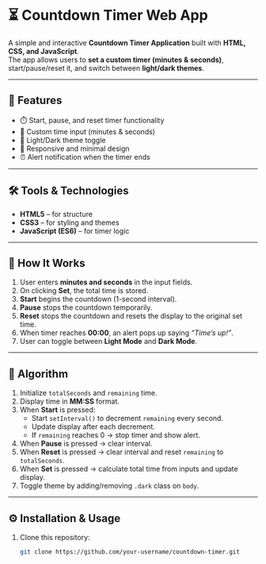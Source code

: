 # ⏳ Countdown Timer Web App

A simple and interactive **Countdown Timer Application** built with **HTML, CSS, and JavaScript**.  
The app allows users to **set a custom timer (minutes & seconds)**, start/pause/reset it, and switch between **light/dark themes**.

---

## 🚀 Features
- ⏱️ Start, pause, and reset timer functionality
- 🔢 Custom time input (minutes & seconds)
- 🌙 Light/Dark theme toggle
- 📱 Responsive and minimal design
- ⏰ Alert notification when the timer ends

---

## 🛠️ Tools & Technologies
- **HTML5** – for structure
- **CSS3** – for styling and themes
- **JavaScript (ES6)** – for timer logic

---

## 📖 How It Works
1. User enters **minutes and seconds** in the input fields.
2. On clicking **Set**, the total time is stored.
3. **Start** begins the countdown (1-second interval).
4. **Pause** stops the countdown temporarily.
5. **Reset** stops the countdown and resets the display to the original set time.
6. When timer reaches **00:00**, an alert pops up saying *“Time’s up!”*.
7. User can toggle between **Light Mode** and **Dark Mode**.

---

## 📑 Algorithm
1. Initialize `totalSeconds` and `remaining` time.
2. Display time in **MM:SS** format.
3. When **Start** is pressed:
   - Start `setInterval()` to decrement `remaining` every second.
   - Update display after each decrement.
   - If `remaining` reaches 0 → stop timer and show alert.
4. When **Pause** is pressed → clear interval.
5. When **Reset** is pressed → clear interval and reset `remaining` to `totalSeconds`.
6. When **Set** is pressed → calculate total time from inputs and update display.
7. Toggle theme by adding/removing `.dark` class on `body`.

---

## ⚙️ Installation & Usage
1. Clone this repository:
   ```bash
   git clone https://github.com/your-username/countdown-timer.git



